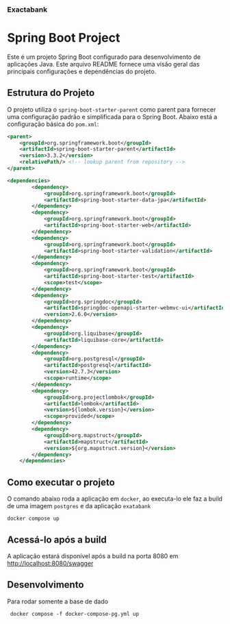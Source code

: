 ### Exactabank

# Spring Boot Project

Este é um projeto Spring Boot configurado para desenvolvimento de aplicações Java. Este arquivo README fornece uma visão geral das principais configurações e dependências do projeto.

## Estrutura do Projeto

O projeto utiliza o `spring-boot-starter-parent` como parent para fornecer uma configuração padrão e simplificada para o Spring Boot. Abaixo está a configuração básica do `pom.xml`:

```xml
<parent>
    <groupId>org.springframework.boot</groupId>
    <artifactId>spring-boot-starter-parent</artifactId>
    <version>3.3.2</version>
    <relativePath/> <!-- lookup parent from repository -->
</parent>

<dependencies>
        <dependency>
            <groupId>org.springframework.boot</groupId>
            <artifactId>spring-boot-starter-data-jpa</artifactId>
        </dependency>
        <dependency>
            <groupId>org.springframework.boot</groupId>
            <artifactId>spring-boot-starter-web</artifactId>
        </dependency>
        <dependency>
            <groupId>org.springframework.boot</groupId>
            <artifactId>spring-boot-starter-validation</artifactId>
        </dependency>
        <dependency>
            <groupId>org.springframework.boot</groupId>
            <artifactId>spring-boot-starter-test</artifactId>
            <scope>test</scope>
        </dependency>
        <dependency>
            <groupId>org.springdoc</groupId>
            <artifactId>springdoc-openapi-starter-webmvc-ui</artifactId>
            <version>2.6.0</version>
        </dependency>
        <dependency>
            <groupId>org.liquibase</groupId>
            <artifactId>liquibase-core</artifactId>
        </dependency>
        <dependency>
            <groupId>org.postgresql</groupId>
            <artifactId>postgresql</artifactId>
            <version>42.7.3</version>
            <scope>runtime</scope>
        </dependency>
        <dependency>
            <groupId>org.projectlombok</groupId>
            <artifactId>lombok</artifactId>
            <version>${lombok.version}</version>
            <scope>provided</scope>
        </dependency>
        <dependency>
            <groupId>org.mapstruct</groupId>
            <artifactId>mapstruct</artifactId>
            <version>${org.mapstruct.version}</version>
        </dependency>
    </dependencies>
```


## Como executar o projeto
O comando abaixo roda a aplicação em `docker`, ao executa-lo ele faz a build de uma imagem `postgres` e da aplicação `exatabank`

```shellscript
docker compose up
```

## Acessá-lo após a build
A aplicação estará disponível após a build na porta 8080 em [http://localhost:8080/swagger](http://localhost:8080/swagger)


## Desenvolvimento
Para rodar somente a base de dado

```shellscript
 docker compose -f docker-compose-pg.yml up
```
